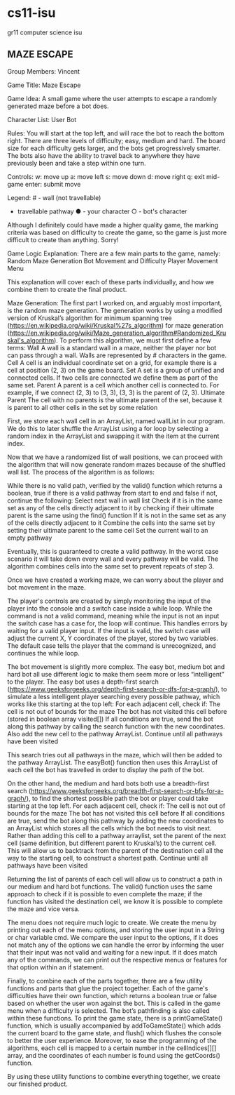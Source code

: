 # cs11-isu
gr11 computer science isu






MAZE ESCAPE
-------------------------------------------------------------------
Group Members: Vincent

Game Title: Maze Escape

Game Idea: A small game where the user attempts to escape a randomly generated maze before a bot does.

Character List: 
User
Bot

Rules:
You will start at the top left, and will race the bot to reach the bottom right.
There are three levels of difficulty; easy, medium and hard.
The board size for each difficulty gets larger, and the bots get progressively smarter.
The bots also have the ability to travel back to anywhere they have previously been and take a step within one turn.

Controls:
w: move up
a: move left
s: move down
d: move right
q: exit mid-game
enter: submit move

Legend:
\# - wall (not travellable)
   - travellable pathway
● - your character
○ - bot's character










Although I definitely could have made a higher quality game, the marking criteria was based on difficulty to create the game, so the game is just more difficult to create than anything. Sorry!


Game Logic Explanation:
There are a few main parts to the game, namely:
Random Maze Generation
Bot Movement and Difficulty
Player Movement
Menu

This explanation will cover each of these parts individually, and how we combine them to create the final product. 

Maze Generation:
The first part I worked on, and arguably most important, is the random maze generation. The generation works by using a modified version of Kruskal’s algorithm for minimum spanning tree (https://en.wikipedia.org/wiki/Kruskal%27s_algorithm) for maze generation (https://en.wikipedia.org/wiki/Maze_generation_algorithm#Randomized_Kruskal's_algorithm). To perform this algorithm, we must first define a few terms:
Wall
	A wall is a standard wall in a maze, neither the player nor bot can pass through a wall. Walls are represented by # characters in the game.
Cell
A cell is an individual coordinate set on a grid, for example there is a cell at position (2, 3) on the game board. 
Set
A set is a group of unified and connected cells. If two cells are connected we define them as part of the same set.
Parent
A parent is a cell which another cell is connected to. For example, if we connect (2, 3) to (3, 3), (3, 3) is the parent of (2, 3).
Ultimate Parent
The cell with no parents is the ultimate parent of the set, because it is parent to all other cells in the set by some relation


First, we store each wall cell in an ArrayList, named wallList in our program. We do this to later shuffle the ArrayList using a for loop by selecting a random index in the ArrayList and swapping it with the item at the current index. 

Now that we have a randomized list of wall positions, we can proceed with the algorithm that will now generate random mazes because of the shuffled wall list. The process of the algorithm is as follows:

While there is no valid path, verified by the valid() function which returns a boolean, true if there is a valid pathway from start to end and false if not, continue the following:
Select next wall in wall list
Check if it is in the same set as any of the cells directly adjacent to it by checking if their ultimate parent is the same using the find() function
If it is not in the same set as any of the cells directly adjacent to it
Combine the cells into the same set by setting their ultimate parent to the same cell
Set the current wall to an empty pathway

Eventually, this is guaranteed to create a valid pathway. In the worst case scenario it will take down every wall and every pathway will be valid. The algorithm combines cells into the same set to prevent repeats of step 3.


Once we have created a working maze, we can worry about the player and bot movement in the maze.

The player's controls are created by simply monitoring the input of the player into the console and a switch case inside a while loop. While the command is not a valid command, meaning while the input is not an input the switch case has a case for, the loop will continue. This handles errors by waiting for a valid player input. If the input is valid, the switch case will adjust the current X, Y coordinates of the player, stored by two variables. The default case tells the player that the command is unrecognized, and continues the while loop.

The bot movement is slightly more complex. The easy bot, medium bot and hard bot all use different logic to make them seem more or less “intelligent” to the player. The easy bot uses a depth-first search (https://www.geeksforgeeks.org/depth-first-search-or-dfs-for-a-graph/), to simulate a less intelligent player searching every possible pathway, which works like this starting at the top left:
For each adjacent cell, check if:
The cell is not out of bounds for the maze
The bot has not visited this cell before (stored in boolean array visited[])
If all conditions are true, send the bot along this pathway by calling the search function with the new coordinates. Also add the new cell to the pathway ArrayList.
Continue until all pathways have been visited

This search tries out all pathways in the maze, which will then be added to the pathway ArrayList. The easyBot() function then uses this ArrayList of each cell the bot has travelled in order to display the path of the bot.

On the other hand, the medium and hard bots both use a breadth-first search (https://www.geeksforgeeks.org/breadth-first-search-or-bfs-for-a-graph/), to find the shortest possible path the bot or player could take starting at the top left. 
For each adjacent cell, check if:
The cell is not out of bounds for the maze
The bot has not visited this cell before
If all conditions are true, send the bot along this pathway by adding the new coordinates to an ArrayList which stores all the cells which the bot needs to visit next. Rather than adding this cell to a pathway arraylist, set the parent of the next cell (same definition, but different parent to Kruskal’s) to the current cell. This will allow us to backtrack from the parent of the destination cell all the way to the starting cell, to construct a shortest path.
Continue until all pathways have been visited

Returning the list of parents of each cell will allow us to construct a path in our medium and hard bot functions. The valid() function uses the same approach to check if it is possible to even complete the maze; if the function has visited the destination cell, we know it is possible to complete the maze and vice versa. 

The menu does not require much logic to create. We create the menu by printing out each of the menu options, and storing the user input in a String or char variable cmd. We compare the user input to the options, if it does not match any of the options we can handle the error by informing the user that their input was not valid and waiting for a new input. If it does match any of the commands, we can print out the respective menus or features for that option within an if statement.

Finally, to combine each of the parts together, there are a few utility functions and parts that glue the project together. Each of the game's difficulties have their own function, which returns a boolean true or false based on whether the user won against the bot. This is called in the game menu when a difficulty is selected. The bot’s pathfinding is also called within these functions. To print the game state, there is a printGameState() function, which is usually accompanied by addToGameState() which adds the current board to the game state, and flush() which flushes the console to better the user experience. Moreover, to ease the programming of the algorithms, each cell is mapped to a certain number in the cellIndices[][] array, and the coordinates of each number is found using the getCoords() function.

By using these utility functions to combine everything together, we create our finished product. 
